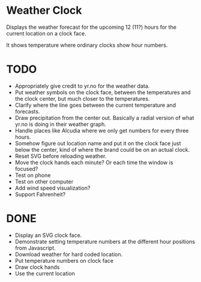 # Weather Clock
Displays the weather forecast for the upcoming 12 (11?) hours for the current
location on a clock face.

It shows temperature where ordinary clocks show hour numbers.

# TODO
* Appropriately give credit to yr.no for the weather data.
* Put weather symbols on the clock face, between the temperatures and the clock center, but much closer to the temperatures.
* Clarify where the line goes between the current temperature and
  forecasts.
* Draw precipitation from the center out. Basically a radial version of what yr.no is doing in their weather graph.
* Handle places like Alcudia where we only get numbers for every three hours.
* Somehow figure out location name and put it on the clock face just below the center, kind of where the brand could be on an actual clock.
* Reset SVG before reloading weather.
* Move the clock hands each minute? Or each time the window is focused?
* Test on phone
* Test on other computer
* Add wind speed visualization?
* Support Fahrenheit?

# DONE
* Display an SVG clock face.
* Demonstrate setting temperature numbers at the different hour positions from Javascript.
* Download weather for hard coded location.
* Put temperature numbers on clock face
* Draw clock hands
* Use the current location
